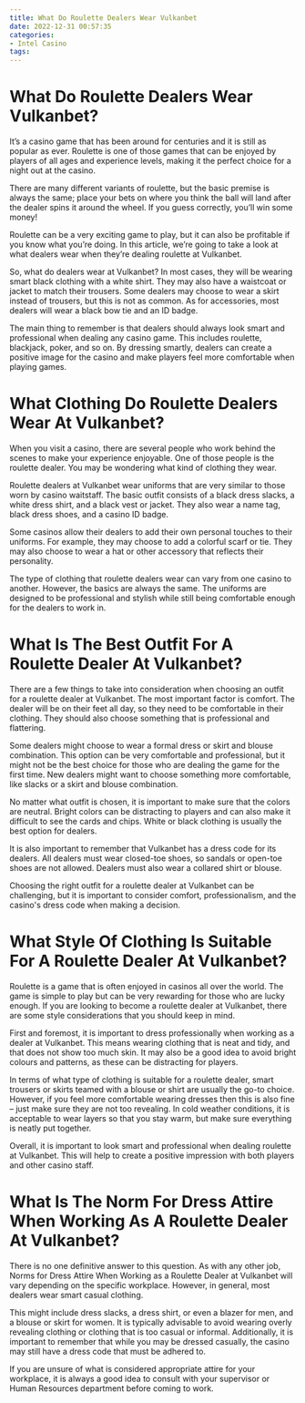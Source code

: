 ```yaml
---
title: What Do Roulette Dealers Wear Vulkanbet
date: 2022-12-31 00:57:35
categories:
- Intel Casino
tags:
---
```



#  What Do Roulette Dealers Wear Vulkanbet?

It’s a casino game that has been around for centuries and it is still as popular as ever. Roulette is one of those games that can be enjoyed by players of all ages and experience levels, making it the perfect choice for a night out at the casino.

There are many different variants of roulette, but the basic premise is always the same; place your bets on where you think the ball will land after the dealer spins it around the wheel. If you guess correctly, you’ll win some money!

Roulette can be a very exciting game to play, but it can also be profitable if you know what you’re doing. In this article, we’re going to take a look at what dealers wear when they’re dealing roulette at Vulkanbet.

So, what do dealers wear at Vulkanbet? In most cases, they will be wearing smart black clothing with a white shirt. They may also have a waistcoat or jacket to match their trousers. Some dealers may choose to wear a skirt instead of trousers, but this is not as common. As for accessories, most dealers will wear a black bow tie and an ID badge.

The main thing to remember is that dealers should always look smart and professional when dealing any casino game. This includes roulette, blackjack, poker, and so on. By dressing smartly, dealers can create a positive image for the casino and make players feel more comfortable when playing games.

#  What Clothing Do Roulette Dealers Wear At Vulkanbet? 

When you visit a casino, there are several people who work behind the scenes to make your experience enjoyable. One of those people is the roulette dealer. You may be wondering what kind of clothing they wear. 

Roulette dealers at Vulkanbet wear uniforms that are very similar to those worn by casino waitstaff. The basic outfit consists of a black dress slacks, a white dress shirt, and a black vest or jacket. They also wear a name tag, black dress shoes, and a casino ID badge. 

Some casinos allow their dealers to add their own personal touches to their uniforms. For example, they may choose to add a colorful scarf or tie. They may also choose to wear a hat or other accessory that reflects their personality. 

The type of clothing that roulette dealers wear can vary from one casino to another. However, the basics are always the same. The uniforms are designed to be professional and stylish while still being comfortable enough for the dealers to work in.

#  What Is The Best Outfit For A Roulette Dealer At Vulkanbet?

There are a few things to take into consideration when choosing an outfit for a roulette dealer at Vulkanbet. The most important factor is comfort. The dealer will be on their feet all day, so they need to be comfortable in their clothing. They should also choose something that is professional and flattering.

Some dealers might choose to wear a formal dress or skirt and blouse combination. This option can be very comfortable and professional, but it might not be the best choice for those who are dealing the game for the first time. New dealers might want to choose something more comfortable, like slacks or a skirt and blouse combination.

No matter what outfit is chosen, it is important to make sure that the colors are neutral. Bright colors can be distracting to players and can also make it difficult to see the cards and chips. White or black clothing is usually the best option for dealers.

It is also important to remember that Vulkanbet has a dress code for its dealers. All dealers must wear closed-toe shoes, so sandals or open-toe shoes are not allowed. Dealers must also wear a collared shirt or blouse.

Choosing the right outfit for a roulette dealer at Vulkanbet can be challenging, but it is important to consider comfort, professionalism, and the casino's dress code when making a decision.

#  What Style Of Clothing Is Suitable For A Roulette Dealer At Vulkanbet? 

Roulette is a game that is often enjoyed in casinos all over the world. The game is simple to play but can be very rewarding for those who are lucky enough. If you are looking to become a roulette dealer at Vulkanbet, there are some style considerations that you should keep in mind. 

First and foremost, it is important to dress professionally when working as a dealer at Vulkanbet. This means wearing clothing that is neat and tidy, and that does not show too much skin. It may also be a good idea to avoid bright colours and patterns, as these can be distracting for players. 

In terms of what type of clothing is suitable for a roulette dealer, smart trousers or skirts teamed with a blouse or shirt are usually the go-to choice. However, if you feel more comfortable wearing dresses then this is also fine – just make sure they are not too revealing. In cold weather conditions, it is acceptable to wear layers so that you stay warm, but make sure everything is neatly put together. 

Overall, it is important to look smart and professional when dealing roulette at Vulkanbet. This will help to create a positive impression with both players and other casino staff.

#  What Is The Norm For Dress Attire When Working As A Roulette Dealer At Vulkanbet?

There is no one definitive answer to this question. As with any other job, Norms for Dress Attire When Working as a Roulette Dealer at Vulkanbet will vary depending on the specific workplace. However, in general, most dealers wear smart casual clothing.

This might include dress slacks, a dress shirt, or even a blazer for men, and a blouse or skirt for women. It is typically advisable to avoid wearing overly revealing clothing or clothing that is too casual or informal. Additionally, it is important to remember that while you may be dressed casually, the casino may still have a dress code that must be adhered to.

If you are unsure of what is considered appropriate attire for your workplace, it is always a good idea to consult with your supervisor or Human Resources department before coming to work.